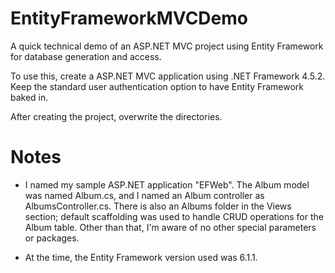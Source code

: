 # EntityFrameworkMVCDemo

A quick technical demo of an ASP.NET MVC project using Entity Framework for database generation and access.

To use this, create a ASP.NET MVC application using .NET Framework 4.5.2. Keep the standard user authentication option to have Entity Framework baked in.

After creating the project, overwrite the directories.

# Notes

* I named my sample ASP.NET application "EFWeb". The Album model was named Album.cs, and I named an Album controller as AlbumsController.cs. There is also an Albums folder in the Views section; default scaffolding was used to handle CRUD operations for the Album table. Other than that, I'm aware of no other special parameters or packages.

* At the time, the Entity Framework version used was 6.1.1.
